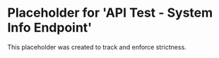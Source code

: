 ﻿# Placeholder for 'API Test - System Info Endpoint'
This placeholder was created to track and enforce strictness.

